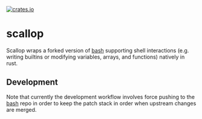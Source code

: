 [![crates.io](https://img.shields.io/crates/v/scallop.svg)](https://crates.io/crates/scallop)

# scallop

Scallop wraps a forked version of [bash] supporting shell interactions (e.g.
writing builtins or modifying variables, arrays, and functions) natively in
rust.

## Development

Note that currently the development workflow involves force pushing to the
[bash] repo in order to keep the patch stack in order when upstream changes are
merged.

[bash]: <https://github.com/pkgcraft/bash>
